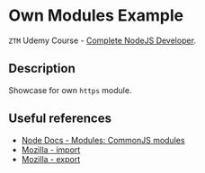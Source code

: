 # Own Modules Example

`ZTM` Udemy Course - [Complete NodeJS Developer](https://www.udemy.com/course/complete-nodejs-developer-zero-to-mastery).

## Description

Showcase for own `https` module.

## Useful references

- [Node Docs - Modules: CommonJS modules](https://nodejs.org/api/modules.html#modules_modules_commonjs_modules)
- [Mozilla - import](https://developer.mozilla.org/en-US/docs/Web/JavaScript/Reference/Statements/import)
- [Mozilla - export](https://developer.mozilla.org/en-US/docs/Web/JavaScript/Reference/Statements/export)